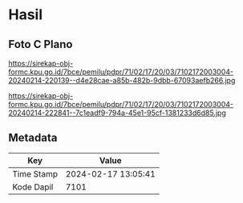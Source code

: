 # Hasil

## Foto C Plano

https://sirekap-obj-formc.kpu.go.id/7bce/pemilu/pdpr/71/02/17/20/03/7102172003004-20240214-220139--d4e28cae-a85b-482b-9dbb-67093aefb266.jpg

https://sirekap-obj-formc.kpu.go.id/7bce/pemilu/pdpr/71/02/17/20/03/7102172003004-20240214-222841--7c1eadf9-794a-45e1-95cf-1381233d6d85.jpg


## Metadata

| Key        | Value               |
| ---------- | ------------------- |
| Time Stamp | 2024-02-17 13:05:41 |
| Kode Dapil | 7101                |




